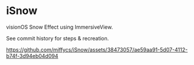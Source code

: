 # iSnow

visionOS Snow Effect using ImmersiveView.

See commit history for steps & recreation.

https://github.com/miffycs/iSnow/assets/38473057/ae59aa91-5d07-4112-b74f-3d94eb04d094
